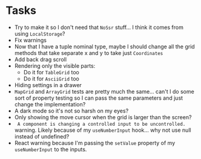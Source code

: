 # Tasks
* Try to make it so I don't need that `NoSsr` stuff... I think it comes from using `LocalStorage`?
* Fix warnings
* Now that I have a tuple nominal type, maybe I should change all the grid methods that take separate x and y to take just `Coordinates`
* Add back drag scroll
* Rendering only the visible parts:
  * Do it for `TableGrid` too
  * Do it for `AsciiGrid` too
* Hiding settings in a drawer
* `MapGrid` and `ArrayGrid` tests are pretty much the same... can't I do some sort of property testing so I can pass the same parameters and just change the implementation?
* A dark mode so it's not so harsh on my eyes?
* Only showing the move cursor when the grid is larger than the screen?
* ` A component is changing a controlled input to be uncontrolled.` warning. Likely because of my `useNumberInput` hook... why not use null instead of undefined?
* React warning because I'm passing the `setValue` property of my `useNumberInput` to the inputs.
